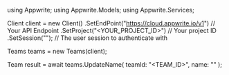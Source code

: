 using Appwrite;
using Appwrite.Models;
using Appwrite.Services;

Client client = new Client()
    .SetEndPoint("https://cloud.appwrite.io/v1") // Your API Endpoint
    .SetProject("&lt;YOUR_PROJECT_ID&gt;") // Your project ID
    .SetSession(""); // The user session to authenticate with

Teams teams = new Teams(client);

Team result = await teams.UpdateName(
    teamId: "<TEAM_ID>",
    name: "<NAME>"
);